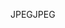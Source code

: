 <span data-ttu-id="66ac7-101">JPEG</span><span class="sxs-lookup"><span data-stu-id="66ac7-101">JPEG</span></span>